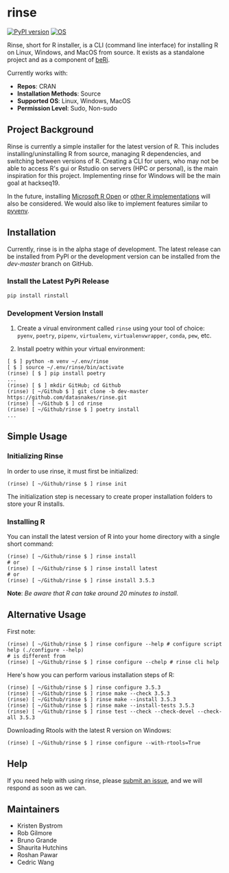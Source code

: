# rinse

[![PyPI version](https://badge.fury.io/py/rinstall.svg)](https://badge.fury.io/py/rinstall)
[![OS](https://img.shields.io/badge/OS-Windows%2C%20Linux-blue)](https://github.com/datasnakes/rinse)

Rinse, short for R installer, is a CLI (command line interface) for installing R on Linux, Windows, and MacOS from source. It exists as a standalone project and as a component of [beRi](https://github.com/datasnakes/beRi).

Currently works with:

* __Repos__: CRAN
* __Installation Methods__: Source
* __Supported OS__: Linux, Windows, MacOS
* __Permission Level__: Sudo, Non-sudo

## Project Background

Rinse is currently a simple installer for the latest version of R. This includes installing/uninstalling R from source, managing R dependencies, and switching between versions of R. Creating a CLI for users, who may not be able to access R's gui or Rstudio on servers (HPC or personal), is the main inspiration for this project. Implementing rinse for Windows will be the main goal at hackseq19.

In the future, installing [Microsoft R Open](https://mran.microsoft.com/open) or [other R implementations](https://en.wikipedia.org/wiki/R_(programming_language)#Implementations) will also be considered. We would also like to implement features similar to [pyvenv](https://github.com/pyenv/pyenv/blob/master/COMMANDS.md). 

## Installation

Currently, rinse is in the alpha stage of development.  The latest release can be installed from PyPI
or the development version can be installed from the *dev-master* branch on GitHub.

### Install the Latest PyPi Release

```bash
pip install rinstall
```

### Development Version Install

1. Create a virual environment called `rinse` using your tool of choice: `pyenv`, `poetry`, `pipenv`, `virtualenv`, `virtualenvwrapper`, `conda`, `pew`, etc.

2. Install poetry within your virtual environment:

```console
[ $ ] python -m venv ~/.env/rinse
[ $ ] source ~/.env/rinse/bin/activate
(rinse) [ $ ] pip install poetry
...
(rinse) [ $ ] mkdir GitHub; cd Github
(rinse) [ ~/Github $ ] git clone -b dev-master https://github.com/datasnakes/rinse.git
(rinse) [ ~/Github $ ] cd rinse
(rinse) [ ~/Github/rinse $ ] poetry install
...
```

## Simple Usage

### Initializing Rinse

In order to use rinse, it must first be initialized:

```console
(rinse) [ ~/Github/rinse $ ] rinse init
```

The initialization step is necessary to create proper installation folders to store your R installs.

### Installing R

You can install the latest version of R into your home directory with a single short command:

```console
(rinse) [ ~/Github/rinse $ ] rinse install
# or
(rinse) [ ~/Github/rinse $ ] rinse install latest
# or
(rinse) [ ~/Github/rinse $ ] rinse install 3.5.3
```

**Note**:  _Be aware that R can take around 20 minutes to install._

## Alternative Usage

First note:

```console
(rinse) [ ~/Github/rinse $ ] rinse configure --help # configure script help (./configure --help)
# is different from
(rinse) [ ~/Github/rinse $ ] rinse configure --chelp # rinse cli help
```

Here's how you can perform various installation steps of R:

```console
(rinse) [ ~/Github/rinse $ ] rinse configure 3.5.3
(rinse) [ ~/Github/rinse $ ] rinse make --check 3.5.3
(rinse) [ ~/Github/rinse $ ] rinse make --install 3.5.3 
(rinse) [ ~/Github/rinse $ ] rinse make --install-tests 3.5.3
(rinse) [ ~/Github/rinse $ ] rinse test --check --check-devel --check-all 3.5.3
```

Downloading Rtools with the latest R version on Windows:

```console
(rinse) [ ~/Github/rinse $ ] rinse configure --with-rtools=True
```

## Help

If you need help with using rinse, please [submit an issue](https://github.com/datasnakes/rinse/issues/new), and we will respond as soon as we can.

## Maintainers

* Kristen Bystrom
* Rob Gilmore
* Bruno Grande
* Shaurita Hutchins
* Roshan Pawar
* Cedric Wang
